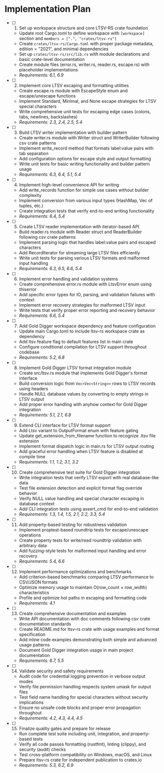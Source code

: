 # Implementation Plan

- [ ] 1. Set up workspace structure and core LTSV-RS crate foundation

  - Update root Cargo.toml to define workspace with `[workspace]` section and
    `members = [".", "crates/ltsv-rs"]`
  - Create `crates/ltsv-rs/Cargo.toml` with proper package metadata, edition = "2021", and minimal
    dependencies
  - Set up `crates/ltsv-rs/src/lib.rs` with module declarations and basic crate-level documentation
  - Create module files (error.rs, writer.rs, reader.rs, escape.rs) with placeholder implementations
  - _Requirements: 6.1, 6.9_

- [ ] 2. Implement core LTSV escaping and formatting utilities

  - Create escape.rs module with EscapeStyle enum and escape/unescape functions
  - Implement Standard, Minimal, and None escape strategies for LTSV special characters
  - Write comprehensive unit tests for escaping edge cases (colons, tabs, newlines, backslashes)
  - _Requirements: 2.3, 2.4, 2.5, 5.4_

- [ ] 3. Build LTSV writer implementation with builder pattern

  - Create writer.rs module with Writer struct and WriterBuilder following csv crate patterns
  - Implement write_record method that formats label:value pairs with tab separation
  - Add configuration options for escape style and output formatting
  - Write unit tests for basic writing functionality and builder pattern usage
  - _Requirements: 6.3, 6.4, 5.1, 5.4_

- [ ] 4. Implement high-level convenience API for writing

  - Add write_records function for simple use cases without builder complexity
  - Implement conversion from various input types (HashMap, Vec of tuples, etc.)
  - Create integration tests that verify end-to-end writing functionality
  - _Requirements: 6.4, 5.4_

- [ ] 5. Create LTSV reader implementation with iterator-based API

  - Build reader.rs module with Reader struct and ReaderBuilder following csv crate patterns
  - Implement parsing logic that handles label:value pairs and escaped characters
  - Add RecordIterator for streaming large LTSV files efficiently
  - Write unit tests for parsing various LTSV formats and malformed input handling
  - _Requirements: 6.3, 6.5, 6.6, 5.4_

- [ ] 6. Implement error handling and validation systems

  - Create comprehensive error.rs module with LtsvError enum using thiserror
  - Add specific error types for IO, parsing, and validation failures with context
  - Implement error recovery strategies for malformed LTSV input
  - Write tests that verify proper error reporting and recovery behavior
  - _Requirements: 6.6, 5.4_

- [ ] 7. Add Gold Digger workspace dependency and feature configuration

  - Update main Cargo.toml to include ltsv-rs workspace crate as dependency
  - Add ltsv feature flag to default features list in main crate
  - Configure conditional compilation for LTSV support throughout codebase
  - _Requirements: 5.2, 6.8_

- [ ] 8. Implement Gold Digger LTSV format integration module

  - Create src/ltsv.rs module that implements Gold Digger's format interface
  - Build conversion logic from `Vec<Vec<String>>` rows to LTSV records using headers
  - Handle NULL database values by converting to empty strings in LTSV output
  - Add proper error handling with anyhow context for Gold Digger integration
  - _Requirements: 5.1, 2.1, 6.8_

- [ ] 9. Extend CLI interface for LTSV format support

  - Add Ltsv variant to OutputFormat enum with feature gating
  - Update get_extension_from_filename function to recognize .ltsv file extension
  - Implement format dispatch logic in main.rs for LTSV output routing
  - Add graceful error handling when LTSV feature is disabled at compile time
  - _Requirements: 1.1, 1.2, 3.1, 3.2_

- [ ] 10. Create comprehensive test suite for Gold Digger integration

  - Write integration tests that verify LTSV export with real database-like data
  - Test file extension detection and explicit format flag override behavior
  - Verify NULL value handling and special character escaping in database context
  - Add CLI integration tests using assert_cmd for end-to-end validation
  - _Requirements: 1.3, 1.4, 1.5, 2.1, 2.2, 3.3, 5.4_

- [ ] 11. Add property-based testing for robustness validation

  - Implement proptest-based roundtrip tests for escape/unescape operations
  - Create property tests for write/read roundtrip validation with arbitrary data
  - Add fuzzing-style tests for malformed input handling and error recovery
  - _Requirements: 5.4, 6.6_

- [ ] 12. Implement performance optimizations and benchmarks

  - Add criterion-based benchmarks comparing LTSV performance to CSV/JSON formats
  - Optimize memory usage to maintain O(row_count × row_width) characteristics
  - Profile and optimize hot paths in escaping and formatting code
  - _Requirements: 4.1_

- [ ] 13. Create comprehensive documentation and examples

  - Write API documentation with doc comments following csv crate documentation standards
  - Create README.md for ltsv-rs crate with usage examples and format specification
  - Add inline code examples demonstrating both simple and advanced usage patterns
  - Document Gold Digger integration usage in main project documentation
  - _Requirements: 6.7, 5.5_

- [ ] 14. Validate security and safety requirements

  - Audit code for credential logging prevention in verbose output modes
  - Verify file permission handling respects system umask for output files
  - Test field name handling for special characters without security implications
  - Ensure no unsafe code blocks and proper error propagation throughout
  - _Requirements: 4.2, 4.3, 4.4, 4.5_

- [ ] 15. Finalize quality gates and prepare for release

  - Run complete test suite including unit, integration, and property-based tests
  - Verify all code passes formatting (rustfmt), linting (clippy), and security (audit) checks
  - Test cross-platform compatibility on Windows, macOS, and Linux
  - Prepare ltsv-rs crate for independent publication to crates.io
  - _Requirements: 5.3, 6.2, 6.9_
